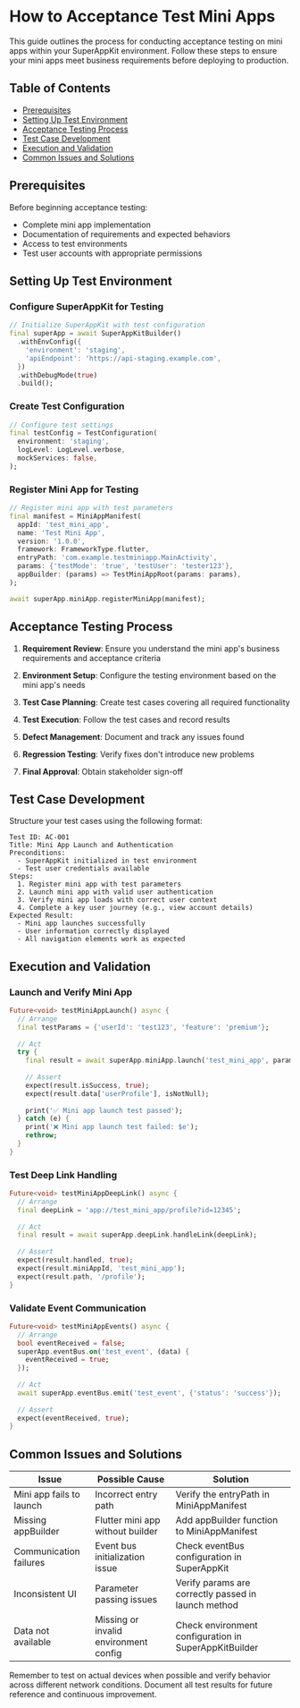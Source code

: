 # How to Acceptance Test Mini Apps

This guide outlines the process for conducting acceptance testing on mini apps within your SuperAppKit environment. Follow these steps to ensure your mini apps meet business requirements before deploying to production.

## Table of Contents
- [Prerequisites](#prerequisites)
- [Setting Up Test Environment](#setting-up-test-environment)
- [Acceptance Testing Process](#acceptance-testing-process)
- [Test Case Development](#test-case-development)
- [Execution and Validation](#execution-and-validation)
- [Common Issues and Solutions](#common-issues-and-solutions)

## Prerequisites

Before beginning acceptance testing:

- Complete mini app implementation
- Documentation of requirements and expected behaviors
- Access to test environments
- Test user accounts with appropriate permissions

## Setting Up Test Environment

### Configure SuperAppKit for Testing

```dart
// Initialize SuperAppKit with test configuration
final superApp = await SuperAppKitBuilder()
  .withEnvConfig({
    'environment': 'staging',
    'apiEndpoint': 'https://api-staging.example.com',
  })
  .withDebugMode(true)
  .build();
```

### Create Test Configuration

```dart
// Configure test settings
final testConfig = TestConfiguration(
  environment: 'staging',
  logLevel: LogLevel.verbose,
  mockServices: false,
);
```

### Register Mini App for Testing

```dart
// Register mini app with test parameters
final manifest = MiniAppManifest(
  appId: 'test_mini_app',
  name: 'Test Mini App',
  version: '1.0.0',
  framework: FrameworkType.flutter,
  entryPath: 'com.example.testminiapp.MainActivity',
  params: {'testMode': 'true', 'testUser': 'tester123'},
  appBuilder: (params) => TestMiniAppRoot(params: params),
);

await superApp.miniApp.registerMiniApp(manifest);
```

## Acceptance Testing Process

1. **Requirement Review**: Ensure you understand the mini app's business requirements and acceptance criteria

2. **Environment Setup**: Configure the testing environment based on the mini app's needs

3. **Test Case Planning**: Create test cases covering all required functionality

4. **Test Execution**: Follow the test cases and record results

5. **Defect Management**: Document and track any issues found

6. **Regression Testing**: Verify fixes don't introduce new problems

7. **Final Approval**: Obtain stakeholder sign-off

## Test Case Development

Structure your test cases using the following format:

```
Test ID: AC-001
Title: Mini App Launch and Authentication
Preconditions: 
  - SuperAppKit initialized in test environment
  - Test user credentials available
Steps:
  1. Register mini app with test parameters
  2. Launch mini app with valid user authentication
  3. Verify mini app loads with correct user context
  4. Complete a key user journey (e.g., view account details)
Expected Result: 
  - Mini app launches successfully
  - User information correctly displayed
  - All navigation elements work as expected
```

## Execution and Validation

### Launch and Verify Mini App

```dart
Future<void> testMiniAppLaunch() async {
  // Arrange
  final testParams = {'userId': 'test123', 'feature': 'premium'};
  
  // Act
  try {
    final result = await superApp.miniApp.launch('test_mini_app', params: testParams);
    
    // Assert
    expect(result.isSuccess, true);
    expect(result.data['userProfile'], isNotNull);
    
    print('✅ Mini app launch test passed');
  } catch (e) {
    print('❌ Mini app launch test failed: $e');
    rethrow;
  }
}
```

### Test Deep Link Handling

```dart
Future<void> testMiniAppDeepLink() async {
  // Arrange
  final deepLink = 'app://test_mini_app/profile?id=12345';
  
  // Act
  final result = await superApp.deepLink.handleLink(deepLink);
  
  // Assert
  expect(result.handled, true);
  expect(result.miniAppId, 'test_mini_app');
  expect(result.path, '/profile');
}
```

### Validate Event Communication

```dart
Future<void> testMiniAppEvents() async {
  // Arrange
  bool eventReceived = false;
  superApp.eventBus.on('test_event', (data) {
    eventReceived = true;
  });
  
  // Act
  await superApp.eventBus.emit('test_event', {'status': 'success'});
  
  // Assert
  expect(eventReceived, true);
}
```

## Common Issues and Solutions

| Issue | Possible Cause | Solution |
|-------|----------------|----------|
| Mini app fails to launch | Incorrect entry path | Verify the entryPath in MiniAppManifest |
| Missing appBuilder | Flutter mini app without builder | Add appBuilder function to MiniAppManifest |
| Communication failures | Event bus initialization issue | Check eventBus configuration in SuperAppKit |
| Inconsistent UI | Parameter passing issues | Verify params are correctly passed in launch method |
| Data not available | Missing or invalid environment config | Check environment configuration in SuperAppKitBuilder |

Remember to test on actual devices when possible and verify behavior across different network conditions. Document all test results for future reference and continuous improvement.